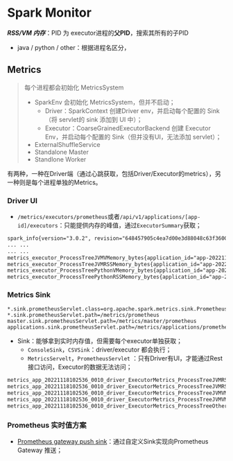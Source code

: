 # Spark Monitor



***RSS/VM 内存***：PID 为 executor进程的**父PID**，搜索其所有的子PID

- java / python / other：根据进程名区分，



## Metrics

> 每个进程都会初始化 MetricsSystem
>
> - SparkEnv 会初始化 MetricsSystem，但并不启动；
>   - Driver：SparkContext 创建Driver env，并启动每个配置的 Sink（将 servlet的 sink 添加到 UI 中）；
>   - Executor：CoarseGrainedExecutorBackend 创建 Executor Env，并启动每个配置的 Sink（但并没有UI，无法添加 servlet）；
> - ExternalShuffleService
> - Standalone Master
> - Standlone Worker

有两种，一种在Driver端（通过心跳获取，包括Driver/Executor的metrics），另一种则是每个进程单独的Metrics。

### Driver UI

- `/metrics/executors/prometheus`或者`/api/v1/applications/[app-id]/executors`：只能提供内存的峰值，通过`ExecutorSummary`获取；

```txt
spark_info{version="3.0.2", revision="648457905c4ea7d00e3d88048c63f360045f0714"} 1.0
... ...
... ...
metrics_executor_ProcessTreeJVMVMemory_bytes{application_id="app-20221118102536-0010", application_name="Spark Pi", executor_id="0"} 7801798656
metrics_executor_ProcessTreeJVMRSSMemory_bytes{application_id="app-20221118102536-0010", application_name="Spark Pi", executor_id="0"} 710107136
metrics_executor_ProcessTreePythonVMemory_bytes{application_id="app-20221118102536-0010", application_name="Spark Pi", executor_id="0"} 0
metrics_executor_ProcessTreePythonRSSMemory_bytes{application_id="app-20221118102536-0010", application_name="Spark Pi", executor_id="0"} 0
```

### Metrics Sink

```
*.sink.prometheusServlet.class=org.apache.spark.metrics.sink.PrometheusServlet
*.sink.prometheusServlet.path=/metrics/prometheus
master.sink.prometheusServlet.path=/metrics/master/prometheus
applications.sink.prometheusServlet.path=/metrics/applications/prometheus
```

- Sink：能够拿到实时内存值，但需要每个executor单独获取；
  - `ConsoleSink`，`CSVSink`：driver/executor 都会执行；
  - `MetricsServelt`，`PrometheusServlet` ：只有Driver有UI，才能通过Rest接口访问，Executor的数据无法访问；

```txt
metrics_app_20221118102536_0010_driver_ExecutorMetrics_ProcessTreeJVMRSSMemory_Number{type="gauges"} 2964197376
metrics_app_20221118102536_0010_driver_ExecutorMetrics_ProcessTreeJVMRSSMemory_Value{type="gauges"} 2964197376
metrics_app_20221118102536_0010_driver_ExecutorMetrics_ProcessTreeJVMVMemory_Number{type="gauges"} 18204434432
metrics_app_20221118102536_0010_driver_ExecutorMetrics_ProcessTreeJVMVMemory_Value{type="gauges"} 18204434432
metrics_app_20221118102536_0010_driver_ExecutorMetrics_ProcessTreeOtherRSSMemory_Number{type="gauges"} 0
```



### Prometheus 实时值方案

- [Prometheus gateway push sink](https://github.com/banzaicloud/spark-metrics)：通过自定义Sink实现向Prometheus Gateway 推送；

  
